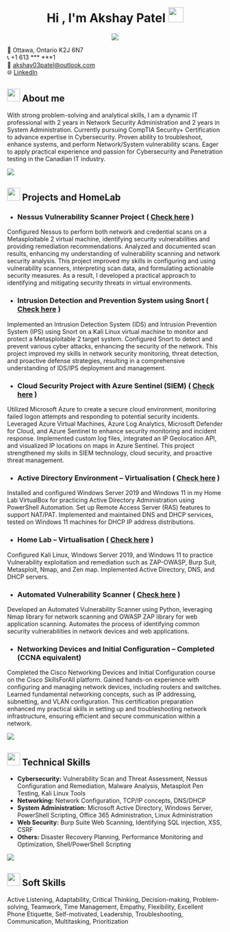 <h1 align="center"><b>Hi , I'm Akshay Patel </b><img src="https://media.giphy.com/media/hvRJCLFzcasrR4ia7z/giphy.gif" width="35"></h1>
<!--  -->
<p align="center">
  <a href="https://github.com/AkshayPatel03/Resume/blob/main/AkshayPatelCV.pdf"><img src="https://readme-typing-svg.herokuapp.com?font=Time+New+Roman&color=cyan&size=25&center=true&vCenter=true&width=600&height=100&lines=Experienced+Penetration-Tester,;SOC+Analyst,;Cybersecurity+Practitioner,;Active+Learner/Researcher,;Love+to+learn+new+stuffs..."></a>
</p>

📍 Ottawa, Ontario K2J 6N7  
📞 +1 613 *** ***1  
📧 akshay03patel@outlook.com  
🌐 [LinkedIn](https://www.linkedin.com/in/akshay-patel-2303/)


## <picture><img src = "https://user-images.githubusercontent.com/74038190/229223156-0cbdaba9-3128-4d8e-8719-b6b4cf741b67.gif" width = 30px></picture> **About me**

With strong problem-solving and analytical skills, I am a dynamic IT professional with 2 years in Network Security Administration and 2 years in System Administration. Currently pursuing CompTIA Security+ Certification to advance expertise in Cybersecurity. Proven ability to troubleshoot, enhance systems, and perform Network/System vulnerability scans. Eager to apply practical experience and passion for Cybersecurity and Penetration testing in the Canadian IT industry.

<picture><img src = "https://user-images.githubusercontent.com/74038190/212284100-561aa473-3905-4a80-b561-0d28506553ee.gif"></picture> 

## <picture><img src = "https://user-images.githubusercontent.com/74038190/214375888-0dc62524-fb43-43fd-9479-098b471d1b9c.gif" width = 30px></picture> **Projects and HomeLab**

- ### Nessus Vulnerability Scanner Project ( [Check here](https://github.com/AkshayPatel03/Nessus-Vulnerability-Scanner-Project.git) )

Configured Nessus to perform both network and credential scans on a Metasploitable 2 virtual machine, identifying security vulnerabilities and providing remediation recommendations. Analyzed and documented scan results, enhancing my understanding of vulnerability scanning and network security analysis. This project improved my skills in configuring and using vulnerability scanners, interpreting scan data, and formulating actionable security measures. As a result, I developed a practical approach to identifying and mitigating security threats in virtual environments.

- ### Intrusion Detection and Prevention System using Snort ( [Check here](https://github.com/AkshayPatel03/Intrusion-Detection-and-Prevention-System-using-Snort.git) )

Implemented an Intrusion Detection System (IDS) and Intrusion Prevention System (IPS) using Snort on a Kali Linux virtual machine to monitor and protect a Metasploitable 2 target system. Configured Snort to detect and prevent various cyber attacks, enhancing the security of the network. This project improved my skills in network security monitoring, threat detection, and proactive defense strategies, resulting in a comprehensive understanding of IDS/IPS deployment and management.

- ### Cloud Security Project with Azure Sentinel (SIEM) ( [Check here](https://github.com/AkshayPatel03/Cloud_Security_Project_SIEM.git) )

Utilized Microsoft Azure to create a secure cloud environment, monitoring failed logon attempts and responding to potential security incidents. Leveraged Azure Virtual Machines, Azure Log Analytics, Microsoft Defender for Cloud, and Azure Sentinel to enhance security monitoring and incident response. Implemented custom log files, integrated an IP Geolocation API, and visualized IP locations on maps in Azure Sentinel. This project strengthened my skills in SIEM technology, cloud security, and proactive threat management.

- ### Active Directory Environment – Virtualisation  ( [Check here](https://github.com/AkshayPatel03/Active-Directory-Home-Lab-Environment.git) )

Installed and configured Windows Server 2019 and Windows 11 in my Home Lab VirtualBox for practicing Active Directory Administration using PowerShell Automation. Set up Remote Access Server (RAS) features to support NAT/PAT. Implemented and maintained DNS and DHCP services, tested on Windows 11 machines for DHCP IP address distributions.


- ### Home Lab – Virtualisation ( [Check here](https://github.com/AkshayPatel03/home-lab-for-cybersecurity.git) )

Configured Kali Linux, Windows Server 2019, and Windows 11 to practice Vulnerability exploitation and remediation such as ZAP-OWASP, Burp Suit, Metasploit, Nmap, and Zen map. Implemented Active Directory, DNS, and DHCP servers.

- ### Automated Vulnerability Scanner ( [Check here](https://github.com/AkshayPatel03/python-for-pentester.git) )

Developed an Automated Vulnerability Scanner using Python, leveraging Nmap library for network scanning and OWASP ZAP library for web application scanning. Automates the process of identifying common security vulnerabilities in network devices and web applications.

- ### Networking Devices and Initial Configuration – Completed (CCNA equivalent)
  
Completed the Cisco Networking Devices and Initial Configuration course on the Cisco SkillsForAll platform. Gained hands-on experience with configuring and managing network devices, including routers and switches. Learned fundamental networking concepts, such as IP addressing, subnetting, and VLAN configuration. This certification preparation enhanced my practical skills in setting up and troubleshooting network infrastructure, ensuring efficient and secure communication within a network.

<picture><img src = "https://user-images.githubusercontent.com/74038190/212284100-561aa473-3905-4a80-b561-0d28506553ee.gif"></picture> 
## <picture><img src = "https://user-images.githubusercontent.com/74038190/212284087-bbe7e430-757e-4901-90bf-4cd2ce3e1852.gif" width = 30px></picture> **Technical Skills**

- **Cybersecurity:** Vulnerability Scan and Threat Assessment, Nessus Configuration and Remediation, Malware Analysis, Metasploit Pen Testing, Kali Linux Tools
- **Networking:** Network Configuration, TCP/IP concepts, DNS/DHCP
- **System Administration:** Microsoft Active Directory, Windows Server, PowerShell Scripting, Office 365 Administration, Linux Administration
- **Web Security:** Burp Suite Web Scanning, Identifying SQL injection, XSS, CSRF
- **Others:** Disaster Recovery Planning, Performance Monitoring and Optimization, Shell/PowerShell Scripting

<picture><img src = "https://user-images.githubusercontent.com/74038190/212284100-561aa473-3905-4a80-b561-0d28506553ee.gif"></picture> 
## <picture><img src = "https://user-images.githubusercontent.com/74038190/235223604-c9f38e6d-e9df-4608-abeb-ae7fbdf46bfd.gif" width = 30px></picture> **Soft Skills**
Active Listening, Adaptability, Critical Thinking, Decision-making, Problem-solving, Teamwork, Time Management, Empathy, Flexibility, Excellent Phone Etiquette, Self-motivated, Leadership, Troubleshooting, Communication, Multitasking, Prioritization
